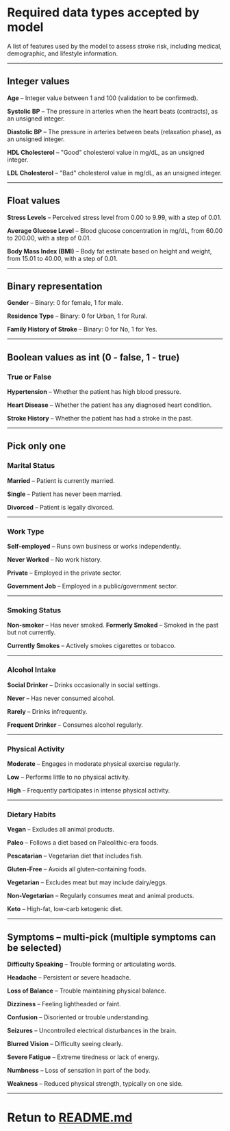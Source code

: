 # Required data types accepted by model

A list of features used by the model to assess stroke risk, including medical, demographic, and lifestyle information.

---

## Integer values

**Age** – Integer value between 1 and 100 (validation to be confirmed).

**Systolic BP** – The pressure in arteries when the heart beats (contracts), as an unsigned integer.

**Diastolic BP** – The pressure in arteries between beats (relaxation phase), as an unsigned integer.

**HDL Cholesterol** – "Good" cholesterol value in mg/dL, as an unsigned integer.

**LDL Cholesterol** – "Bad" cholesterol value in mg/dL, as an unsigned integer.

---

## Float values

**Stress Levels** – Perceived stress level from 0.00 to 9.99, with a step of 0.01.

**Average Glucose Level** – Blood glucose concentration in mg/dL, from 60.00 to 200.00, with a step of 0.01.

**Body Mass Index (BMI)** – Body fat estimate based on height and weight, from 15.01 to 40.00, with a step of 0.01.

---

## Binary representation

**Gender** – Binary: 0 for female, 1 for male.

**Residence Type** – Binary: 0 for Urban, 1 for Rural.

**Family History of Stroke** – Binary: 0 for No, 1 for Yes.

---

## Boolean values as int (0 - false, 1 - true)

### True or False

**Hypertension** – Whether the patient has high blood pressure.

**Heart Disease** – Whether the patient has any diagnosed heart condition.

**Stroke History** – Whether the patient has had a stroke in the past.

---

## Pick only one

### Marital Status

**Married** – Patient is currently married.

**Single** – Patient has never been married.

**Divorced** – Patient is legally divorced.

---

### Work Type

**Self-employed** – Runs own business or works independently.

**Never Worked** – No work history.

**Private** – Employed in the private sector.

**Government Job** – Employed in a public/government sector.

---

### Smoking Status

**Non-smoker** – Has never smoked.
**Formerly Smoked** – Smoked in the past but not currently.

**Currently Smokes** – Actively smokes cigarettes or tobacco.

---

### Alcohol Intake

**Social Drinker** – Drinks occasionally in social settings.

**Never** – Has never consumed alcohol.

**Rarely** – Drinks infrequently.

**Frequent Drinker** – Consumes alcohol regularly.

---

### Physical Activity

**Moderate** – Engages in moderate physical exercise regularly.

**Low** – Performs little to no physical activity.

**High** – Frequently participates in intense physical activity.

---

### Dietary Habits

**Vegan** – Excludes all animal products.

**Paleo** – Follows a diet based on Paleolithic-era foods.

**Pescatarian** – Vegetarian diet that includes fish.

**Gluten-Free** – Avoids all gluten-containing foods.

**Vegetarian** – Excludes meat but may include dairy/eggs.

**Non-Vegetarian** – Regularly consumes meat and animal products.

**Keto** – High-fat, low-carb ketogenic diet.

---

## Symptoms – multi-pick (multiple symptoms can be selected)

**Difficulty Speaking** – Trouble forming or articulating words.

**Headache** – Persistent or severe headache.

**Loss of Balance** – Trouble maintaining physical balance.

**Dizziness** – Feeling lightheaded or faint.

**Confusion** – Disoriented or trouble understanding.

**Seizures** – Uncontrolled electrical disturbances in the brain.

**Blurred Vision** – Difficulty seeing clearly.

**Severe Fatigue** – Extreme tiredness or lack of energy.

**Numbness** – Loss of sensation in part of the body.

**Weakness** – Reduced physical strength, typically on one side.

---
# Retun to [README.md](REQUIRED-DATA.md)
